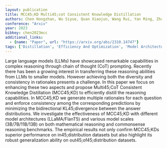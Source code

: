 ```yaml
---
layout: publication
title: MCC45;KD Multi45;cot Consistent Knowledge Distillation
authors: Chen Hongzhan, Wu Siyue, Quan Xiaojun, Wang Rui, Yan Ming, Zhang Ji
conference: "Arxiv"
year: 2023
bibkey: chen2023mcc
additional_links:
  - {name: "Paper", url: "https://arxiv.org/abs/2310.14747"}
tags: ['Distillation', 'Efficiency And Optimization', 'Model Architecture', 'Prompting']
---
```

Large language models (LLMs) have showcased remarkable capabilities in complex reasoning through chain of thought (CoT) prompting. Recently there has been a growing interest in transferring these reasoning abilities from LLMs to smaller models. However achieving both the diversity and consistency in rationales presents a challenge. In this paper we focus on enhancing these two aspects and propose Multi45;CoT Consistent Knowledge Distillation (MCC45;KD) to efficiently distill the reasoning capabilities. In MCC45;KD we generate multiple rationales for each question and enforce consistency among the corresponding predictions by minimizing the bidirectional KL45;divergence between the answer distributions. We investigate the effectiveness of MCC45;KD with different model architectures (LLaMA/FlanT5) and various model scales (3B/7B/11B/13B) on both mathematical reasoning and commonsense reasoning benchmarks. The empirical results not only confirm MCC45;KDs superior performance on in45;distribution datasets but also highlight its robust generalization ability on out45;of45;distribution datasets.
